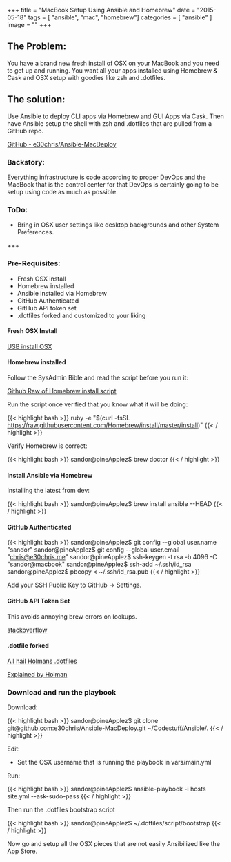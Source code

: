 +++
title = "MacBook Setup Using Ansible and Homebrew"
date = "2015-05-18"
tags = [ "ansible", "mac", "homebrew"]
categories = [ "ansible" ]
image = ""
+++

## The Problem:
You have a brand new fresh install of OSX on your MacBook and you need to get up and running.  You want all your apps installed using Homebrew & Cask and OSX setup with goodies like zsh and .dotfiles.

## The solution:
Use Ansible to deploy CLI apps via Homebrew and GUI Apps via Cask.  Then have Ansible setup the shell with zsh and .dotfiles that are pulled from a GitHub repo.


[GitHub - e30chris/Ansible-MacDeploy](https://github.com/e30chris/Ansible-MacDeploy)


### Backstory:
Everything infrastructure is code according to proper DevOps and the MacBook that is the control center for that DevOps is certainly going to be setup using code as much as possible.

### ToDo:
  - Bring in OSX user settings like desktop backgrounds and other System Preferences.

+++

### Pre-Requisites:
  - Fresh OSX install
  - Homebrew installed
  - Ansible installed via Homebrew
  - GitHub Authenticated
  - GitHub API token set
  - .dotfiles forked and customized to your liking


#### Fresh OSX Install

[USB install OSX](http://osxdaily.com/2014/10/16/make-os-x-yosemite-boot-install-drive/)

#### Homebrew installed

Follow the SysAdmin Bible and read the script before you run it:

[Github Raw of Homebrew install script](https://raw.githubusercontent.com/Homebrew/install/master/install)


Run the script once verified that you know what it will be doing:

{{< highlight bash >}}
ruby -e "$(curl -fsSL https://raw.githubusercontent.com/Homebrew/install/master/install)"
{{< / highlight >}}

Verify Homebrew is correct:

{{< highlight bash >}}
sandor@pineApplez$ brew doctor
{{< / highlight >}}

#### Install Ansible via Homebrew

Installing the latest from dev:

{{< highlight bash >}}
sandor@pineApplez$ brew install ansible --HEAD
{{< / highlight >}}

#### GitHub Authenticated

{{< highlight bash >}}
sandor@pineApplez$ git config --global user.name "sandor"
sandor@pineApplez$ git config --global user.email "chris@e30chris.me"
sandor@pineApplez$ ssh-keygen -t rsa -b 4096 -C "sandor@macbook"
sandor@pineApplez$ ssh-add ~/.ssh/id_rsa
sandor@pineApplez$ pbcopy < ~/.ssh/id_rsa.pub
{{< / highlight >}}

Add your SSH Public Key to GitHub -> Settings.


#### GitHub API Token Set

This avoids annoying brew errors on lookups.

[stackoverflow](http://stackoverflow.com/questions/20130681/setting-github-api-token-for-homebrew#20130816)

#### .dotfile forked

[All hail Holmans .dotfiles](https://github.com/holman/dotfiles)

[Explained by Holman](http://zachholman.com/2010/08/dotfiles-are-meant-to-be-forked/)


### Download and run the playbook

Download:

{{< highlight bash >}}
sandor@pineApplez$ git clone git@github.com:e30chris/Ansible-MacDeploy.git ~/Codestuff/Ansible/.
{{< / highlight >}}

Edit:

  - Set the OSX username that is running the playbook in vars/main.yml

Run:

{{< highlight bash >}}
sandor@pineApplez$ ansible-playbook -i hosts site.yml --ask-sudo-pass
{{< / highlight >}}

Then run the .dotfiles bootstrap script

{{< highlight bash >}}
sandor@pineApplez$ ~/.dotfiles/script/bootstrap
{{< / highlight >}}

Now go and setup all the OSX pieces that are not easily Ansibilized like the App Store.

